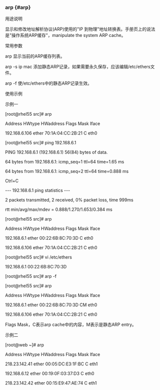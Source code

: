 ### arp {#arp}

用途说明

显示和修改地址解析协议(ARP)使用的&quot;IP 到物理&quot;地址转换表。手册页上的说法是&quot;操作系统ARP缓存&quot;，manipulate the system ARP cache。

常用参数

arp 显示当前的ARP缓存列表。

arp -s ip mac 添加静态ARP记录，如果需要永久保存，应该编辑/etc/ethers文件。

arp -f 使/etc/ethers中的静态ARP记录生效。

使用示例

示例一

[root@rhel55 src]# arp

Address                  HWtype  HWaddress           Flags Mask            Iface

192.168.6.106            ether   70:1A:04:CC:2B:21   C                     eth0

[root@rhel55 src]# ping 192.168.6.1

PING 192.168.6.1 (192.168.6.1) 56(84) bytes of data.

64 bytes from 192.168.6.1: icmp_seq=1 ttl=64 time=1.65 ms

64 bytes from 192.168.6.1: icmp_seq=2 ttl=64 time=0.888 ms

Ctrl+C

--- 192.168.6.1 ping statistics ---

2 packets transmitted, 2 received, 0% packet loss, time 999ms

rtt min/avg/max/mdev = 0.888/1.270/1.653/0.384 ms

[root@rhel55 src]# arp

Address                  HWtype  HWaddress           Flags Mask            Iface

192.168.6.1              ether   00:22:6B:8C:70:3D   C                     eth0

192.168.6.106            ether   70:1A:04:CC:2B:21   C                     eth0

[root@rhel55 src]# vi /etc/ethers

192.168.6.1     00:22:6B:8C:70:3D

[root@rhel55 src]# arp -f

[root@rhel55 src]# arp

Address                  HWtype  HWaddress           Flags Mask            Iface

192.168.6.1              ether   00:22:6B:8C:70:3D   CM                     eth0

192.168.6.106            ether   70:1A:04:CC:2B:21   C                     eth0

Flags Mask，C表示arp cache中的内容，M表示是静态ARP entry。

示例二

[root@web ~]# arp

Address                  HWtype  HWaddress           Flags Mask            Iface

218.23.142.41            ether   00:05:DC:E3:1F:BC   C                     eth1

192.168.6.12             ether   00:19:0F:03:37:D3   C                     eth0

218.23.142.42            ether   00:15:E9:47:AE:74   C                     eth1
